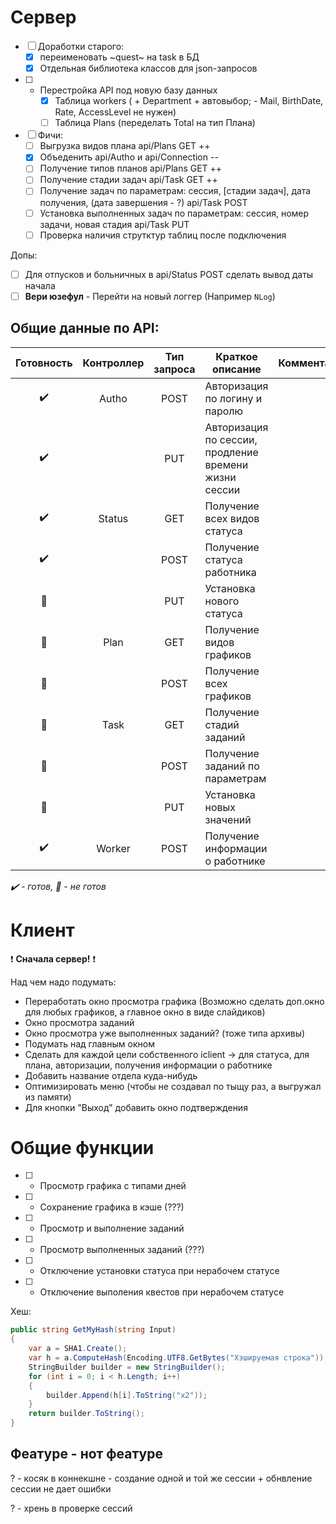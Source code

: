 
# Сервер


- [ ] Доработки старого:
    - [x] переименовать ~quest~ на task в БД
    - [x] Отдельная библиотека классов для json-запросов

- [ ] - Перестройка API под новую базу данных
    - [x] Таблица workers (	+ Department + автовыбор; - Mail, BirthDate, Rate, AccessLevel не нужен)
    - [ ] Таблица Plans (переделать Total на тип Плана)	
    	
- [ ] Фичи:
    - [ ] Выгрузка видов плана api/Plans GET ++
    - [x] Объеденить api/Autho и api/Connection --
    - [ ] Получение типов планов api/Plans GET ++
    - [ ] Получение стадии задач api/Task GET ++
    - [ ] Получение задач по параметрам: сессия, [стадии задач], дата получения, (дата завершения - ?) api/Task POST
    - [ ] Установка выполненных задач по параметрам: сессия, номер задачи, новая стадия api/Task PUT
    - [ ] Проверка наличия струтктур таблиц после подключения

Допы:
- [ ] Для отпусков и больничных в api/Status POST сделать вывод даты начала
- [ ] **Вери юзефул** - Перейти на новый логгер (Например `NLog`)

## Общие данные по API:


|Готовность	          |Контроллер|Тип запроса| Краткое описание                                     |Комментарий|
|:-------------------:|:--------:|:---------:|------------------------------------------------------|-----------|
|:heavy_check_mark:   |Autho     |POST       | Авторизация по логину и паролю                       ||
|:heavy_check_mark:   |          |PUT        | Авторизация по сессии, продление времени жизни сессии||
|:heavy_check_mark:   |Status    |GET        | Получение всех видов статуса                         ||
|:heavy_check_mark:   |          |POST       | Получение статуса работника                          ||
|:black_square_button:|          |PUT        | Установка нового статуса                             ||
|:black_square_button:|Plan      |GET        | Получение видов графиков                             ||
|:black_square_button:|          |POST       | Получение всех графиков                              ||
|:black_square_button:|Task      |GET        | Получение стадий заданий                             ||
|:black_square_button:|          |POST       | Получение заданий по параметрам                      ||
|:black_square_button:|          |PUT        | Установка новых значений                             ||
|:heavy_check_mark:   |Worker    |POST       | Получение информации о работнике                     ||

*:heavy_check_mark: - готов, :black_square_button: - не готов*

# Клиент

:heavy_exclamation_mark: **Сначала сервер!** :heavy_exclamation_mark:

 Над чем надо подумать:
- Переработать окно просмотра графика (Возможно сделать доп.окно для любых графиков, а главное окно в виде слайдиков)
- Окно просмотра заданий
- Окно просмотра уже выполненных заданий? (тоже типа архивы)
- Подумать над главным окном
- Сделать для каждой цели собственного iclient -> для статуса, для плана, авторизации, получения информации о работнике
- Добавить название отдела куда-нибудь
- Оптимизировать меню (чтобы не создавал по тыщу раз, а выгружал из памяти)
- Для кнопки "Выход" добавить окно подтверждения


# Общие функции


- [ ] - Просмотр графика с типами дней
- [ ] - Сохранение графика в кэше (???)
- [ ] - Просмотр и выполнение заданий
- [ ] - Просмотр выполненных заданий (???)
- [ ] - Отключение установки статуса при нерабочем статусе
- [ ] - Отключение выполения квестов при нерабочем статусе


Хеш: 


```cs
public string GetMyHash(string Input)
{
	var a = SHA1.Create();
	var h = a.ComputeHash(Encoding.UTF8.GetBytes("Хэшируемая строка"));
	StringBuilder builder = new StringBuilder();
	for (int i = 0; i < h.Length; i++)
	{
		builder.Append(h[i].ToString("x2"));
	}
	return builder.ToString();
}
```

## Феатуре - нот феатуре


? - косяк в коннекшне - создание одной и той же сессии + обнвление сессии не дает ошибки

? - хрень в проверке сессий

